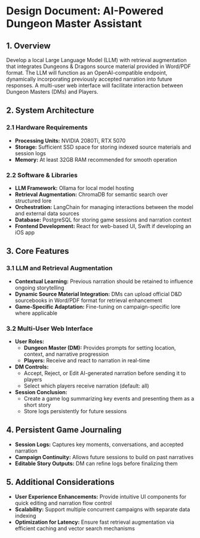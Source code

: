 # **Design Document: AI-Powered Dungeon Master Assistant**
## **1. Overview**
Develop a local Large Language Model (LLM) with retrieval augmentation that integrates Dungeons & Dragons source material provided in Word/PDF format. The LLM will function as an OpenAI-compatible endpoint, dynamically incorporating previously accepted narration into future responses. A multi-user web interface will facilitate interaction between Dungeon Masters (DMs) and Players.

## **2. System Architecture**
### **2.1 Hardware Requirements**
- **Processing Units:** NVIDIA 2080Ti, RTX 5070
- **Storage:** Sufficient SSD space for storing indexed source materials and session logs
- **Memory:** At least 32GB RAM recommended for smooth operation

### **2.2 Software & Libraries**
- **LLM Framework:** Ollama for local model hosting
- **Retrieval Augmentation:** ChromaDB for semantic search over structured lore
- **Orchestration:** LangChain for managing interactions between the model and external data sources
- **Database:** PostgreSQL for storing game sessions and narration context
- **Frontend Development:** React for web-based UI, Swift if developing an iOS app

## **3. Core Features**
### **3.1 LLM and Retrieval Augmentation**
- **Contextual Learning:** Previous narration should be retained to influence ongoing storytelling
- **Dynamic Source Material Integration:** DMs can upload official D&D sourcebooks in Word/PDF format for retrieval enhancement
- **Game-Specific Adaptation:** Fine-tuning on campaign-specific lore where applicable

### **3.2 Multi-User Web Interface**
- **User Roles:**
  - **Dungeon Master (DM):** Provides prompts for setting location, context, and narrative progression
  - **Players:** Receive and react to narration in real-time
- **DM Controls:**
  - Accept, Reject, or Edit AI-generated narration before sending it to players
  - Select which players receive narration (default: all)
- **Session Conclusion:**
  - Create a game log summarizing key events and presenting them as a short story
  - Store logs persistently for future sessions

## **4. Persistent Game Journaling**
- **Session Logs:** Captures key moments, conversations, and accepted narration
- **Campaign Continuity:** Allows future sessions to build on past narratives
- **Editable Story Outputs:** DM can refine logs before finalizing them

## **5. Additional Considerations**
- **User Experience Enhancements:** Provide intuitive UI components for quick editing and narration flow control
- **Scalability:** Support multiple concurrent campaigns with separate data indexing
- **Optimization for Latency:** Ensure fast retrieval augmentation via efficient caching and vector search mechanisms

